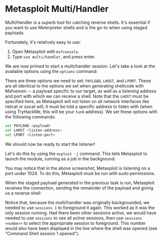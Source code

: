 # Metasploit Multi/Handler

Multi/Handler is a superb tool for catching reverse shells. It's essential if you want to use Meterpreter shells and is the go-to when using staged payloads.

Fortunately, it's relatively easy to use:

1. Open Metasploit with `msfconsole`.
2. Type `use multi/handler`, and press enter.

We are now primed to start a multi/handler session. Let's take a look at the available options using the `options` command:

There are three options we need to set: `PAYLOAD`, `LHOST`, and `LPORT`. These are all identical to the options we set when generating shellcode with Msfvenom -- a payload specific to our target, as well as a listening address and port with which we can receive a shell. Note that the `LHOST` must be specified here, as Metasploit will not listen on all network interfaces like netcat or socat will; it must be told a specific address to listen with (when using TryHackMe, this will be your `tun0` address). We set these options with the following commands:

```sh
set PAYLOAD <payload>
set LHOST <listen-address>
set LPORT <listen-port>
```

We should now be ready to start the listener!

Let's do this by using the `exploit -j` command. This tells Metasploit to launch the module, running as a job in the background.

You may notice that in the above screenshot, Metasploit is listening on a port under 1024. To do this, Metasploit must be run with sudo permissions.

When the staged payload generated in the previous task is run, Metasploit receives the connection, sending the remainder of the payload and giving us a reverse shell:

Notice that, because the multi/handler was originally backgrounded, we needed to use `sessions 1` to foreground it again. This worked as it was the only session running. Had there been other sessions active, we would have needed to use `sessions` to see all active sessions, then use `sessions <number>` to select the appropriate session to foreground. This number would also have been displayed in the line where the shell was opened (see "Command Shell session 1 opened").